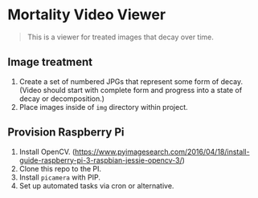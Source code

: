 # Mortality Video Viewer

> This is a viewer for treated images that decay over time.

## Image treatment

1. Create a set of numbered JPGs that represent some form of decay. (Video should start with complete form and progress into a state of decay or decomposition.)
2. Place images inside of `img` directory within project.

## Provision Raspberry Pi

1. Install OpenCV. (https://www.pyimagesearch.com/2016/04/18/install-guide-raspberry-pi-3-raspbian-jessie-opencv-3/)
2. Clone this repo to the PI.
3. Install `picamera` with PIP.
4. Set up automated tasks via cron or alternative.
